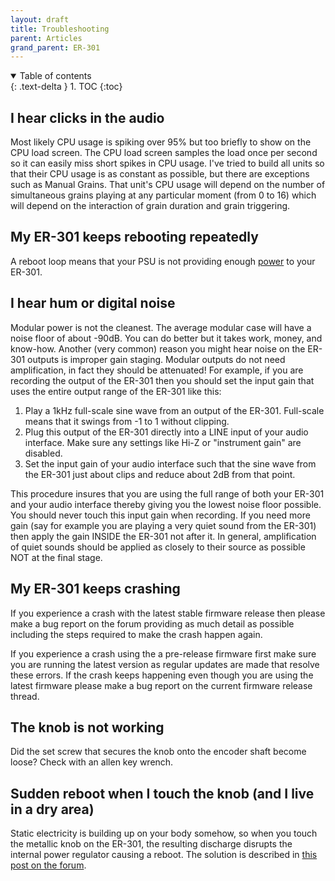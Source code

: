 ```yaml
---
layout: draft
title: Troubleshooting
parent: Articles
grand_parent: ER-301
---
```


<details open markdown="block">
  <summary>
    Table of contents
  </summary>
  {: .text-delta }
1. TOC
{:toc}
</details>

## I hear clicks in the audio 

Most likely CPU usage is spiking over 95% but too briefly to show on the CPU load screen. The CPU load screen samples the load once per second so it can easily miss short spikes in CPU usage. I've tried to build all units so that their CPU usage is as constant as possible, but there are exceptions such as Manual Grains. That unit's CPU usage will depend on the number of simultaneous grains playing at any particular moment (from 0 to 16) which will depend on the interaction of grain duration and grain triggering.

## My ER-301 keeps rebooting repeatedly 

A reboot loop means that your PSU is not providing enough [power](/er-301/behind-panel/power) to your ER-301.

## I hear hum or digital noise 

Modular power is not the cleanest.  The average modular case will have a noise floor of about -90dB.  You can do better but it takes work, money, and know-how.  Another (very common) reason you might hear noise on the ER-301 outputs is improper gain staging.  Modular outputs do not need amplification, in fact they should be attenuated!  For example, if you are recording the output of the ER-301 then you should set the input gain that uses the entire output range of the ER-301 like this:

1. Play a 1kHz full-scale sine wave from an output of the ER-301.  Full-scale means that it swings from -1 to 1 without clipping.
1. Plug this output of the ER-301 directly into a LINE input of your audio interface.  Make sure any settings like Hi-Z or "instrument gain" are disabled.  
1. Set the input gain of your audio interface such that the sine wave from the ER-301 just about clips and reduce about 2dB from that point.

This procedure insures that you are using the full range of both your ER-301 and your audio interface thereby giving you the lowest noise floor possible.  You should never touch this input gain when recording.  If you need more gain (say for example you are playing a very quiet sound from the ER-301) then apply the gain INSIDE the ER-301 not after it.  In general, amplification of quiet sounds should be applied as closely to their source as possible NOT at the final stage.

## My ER-301 keeps crashing 

If you experience a crash with the latest stable firmware release then please make a bug report on the forum providing as much detail as possible including the steps required to make the crash happen again.

If you experience a crash using the a pre-release firmware first make sure you are running the latest version as regular updates are made that resolve these errors. If the crash keeps happening even though you are using the latest firmware please make a bug report on the current firmware release thread.

## The knob is not working 

Did the set screw that secures the knob onto the encoder shaft become loose?  Check with an allen key wrench.

## Sudden reboot when I touch the knob (and I live in a dry area)

Static electricity is building up on your body somehow, so when you touch the metallic knob on the ER-301, the resulting discharge disrupts the internal power regulator causing a reboot.  The solution is described in [this post on the forum](https://forum.orthogonaldevices.com/t/sudden-restart-of-module/1429/25?u=odevices).

